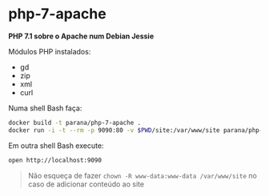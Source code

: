 # php-7-apache

**PHP 7.1 sobre o Apache num Debian Jessie**

Módulos PHP instalados:

* gd
* zip
* xml
* curl

Numa shell Bash faça:

```bash
docker build -t parana/php-7-apache .
docker run -i -t --rm -p 9090:80 -v $PWD/site:/var/www/site parana/php-7-apache
```

Em outra shell Bash execute:

```bash
open http://localhost:9090
```

> Não esqueça de fazer `chown -R www-data:www-data /var/www/site` no caso de adicionar conteúdo ao site

